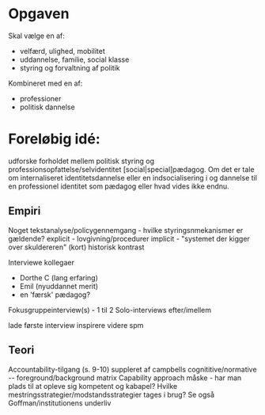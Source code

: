 # Opgaven

Skal vælge en af:

- velfærd, ulighed, mobilitet
- uddannelse, familie, social klasse
- styring og forvaltning af politik

Kombineret med en af:

- professioner
- politisk dannelse

# Foreløbig idé:

udforske forholdet mellem politisk styring og professionsopfattelse/selvidentitet  [social|special]pædagog.
Om det er tale om internaliseret identitetsdannelse eller en indsocialisering i og dannelse til en professionel identitet som pædagog eller hvad vides ikke endnu.

## Empiri

Noget tekstanalyse/policygennemgang - hvilke styringsnmekanismer er gældende?
explicit - lovgivning/procedurer
implicit - "systemet der kigger over skuldereren"
(kort) historisk kontrast

Interviewe kollegaer
- Dorthe C (lang erfaring)
- Emil (nyuddannet merit)
- en 'færsk' pædagog?

Fokusgruppeinterview(s) - 1 til 2
Solo-interviews efter/imellem

lade første interview inspirere videre spm

## Teori
Accountability-tilgang (s. 9-10) suppleret af campbells cognititive/normative -- foreground/background matrix
Capability approach måske - har man plads til at opleve sig kompetent og kabapel? Hvilke mestringsstrategier/modstandsstrategier tages i brug?
Se også Goffman/institutionens underliv
